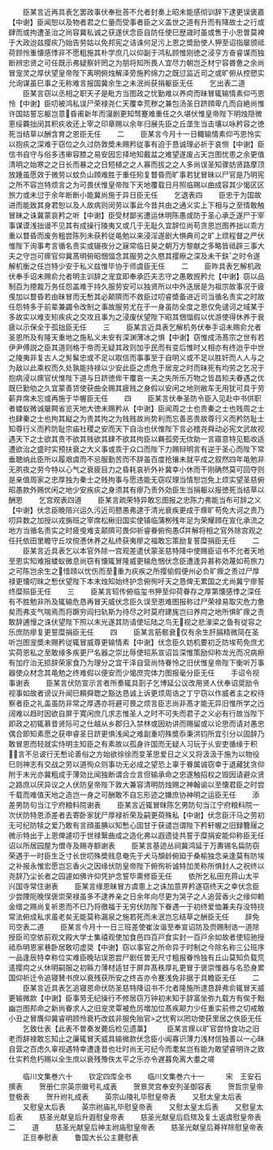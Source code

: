 <!-- { "loadSidebar": true } -->
　　臣某言近再具表乞罢政事伏奉批荅不允者封奏上昭未能感彻训辞下逮更误褒嘉【中谢】臣闻恕以及物者君之仁量而受事者臣之义盖世之道有升而有降故士之行或肆而或拘遭圣治之尚容冀私诚之获遂伏念臣自防任使巳歴歳时虽或售于小忠曽莫裨于大政迨兹撄疢乃始告劳姑以免邦宪之诘诛何足污上恩之奬励使人狎至诏指屡颁祗荷顾怜重懐感悸非不愿粗施其朴学庶几以仰副于鸿私顾惟刚徳之浸亨方奋睿谋而独断辨忠贤之可任既示弗疑察奸罔之为朋将知所畏人宜尽力朝岂乏材宁容昬惫之余尚冒宠灵之厚伏望皇帝陛下离明俯烛解泽旁施矜绵力之既愆监近司之或旷俯从控愬实允询谋虽巳事之无称难言报国冀余生之未泯尚获捐躯臣无任
　　乞出表二道
　　臣某言窃以丞相之职天子是毗方当图政之忧勤难以养疴而昧冒辄输情素仰丐恩怜【中谢】臣叨被鸿私误尸荣禄尧仁天覆幸荒秽之兼包汤圣日跻頋卑凢而自絶尚惟许国姑誓忘躯岂意昏甫新年而寖剧更知驽蹇难重任之久堪伏惟皇帝陛下明烛隠微恵绥覉拙闵其积疢收还上宰之印章赐以余年归展先臣之丘垄生当击壤以咏矜容之徳死当结草以酬含育之恩臣无任
　　二
　　臣某言今月十一日輙输情素仰丐恩怜实以抱疢之深难于窃位之久过防敦奬未赐矜従事有迫于恳诚理必祈于哀恻【中谢】臣信书自守与俗多违审容膝之易安因忘择地知戴盆之难望遂废占天岂图忧患之余更值清明之始寒之之日长而暴之之日短植之之人寡而拔之之人多尚误圣知骤妨贤路摩顶放踵虽愿效于微劳以蚊负山頋难胜于重任矧复瞀昏而旷事若犹冒昧以尸官是乃明宪之所不容岂特烦言之为可畏伏惟皇帝陛下天地覆载日月照临赐以曲成容其少愒区区旅力或未愆于余年断断小能冀尚施于异日臣无任
　　乞退表四
　　臣忠于为国故进而能致其身君恕以及人故病则闵劳以事此今昔共由之通义实上下相与之至情敢触冒昧之诛冀蒙哀矜之听【中谢】臣受材鄙劣遭运休明陈愚或防于圣心承乏遂尸于宰事谋谟浅拙谩不见其有成操行陵夷又或几于无耻久宜辞位尚苟贪恩岂图养拙以乖方重以瞀昏而废务粗尝陈列未获矜従黾勉以来浸淫遂剧大惧典司之旷上烦程督之严伏惟陛下询事考言循名责实或辍夜分之寐常临日昊之朝万方黎献之多略皆祗辟三事大夫之守岂可瘝官仰冀髙明俯昭悃愊念其服劳之久愍其撄瘵之深及未干鈇之时令遂解机衡之任岂特少安于私义兹惟毕协于师虞臣无任
　　二
　　臣昨具表乞解机政伏奉手诏未赐俞允者明主训辞之宠宜即奉承匹夫志守之愚敢觊矜允【中谢】窃以品制百为摠裁万务任怨盖难于持久服劳安可以独贤所以中外迭居是为祖宗故事况于疲曵加以瞀昏若由昧冒而无慙其必颠隮而不救臣过叨睿奬备进近司当循名责实之时故任怨特多于前辈兼蠲令改制之事故服劳尤在于一身虽防全度之恩仅免谴诃之域某于多故实以难支矧疾疢之交攻且事为之浸废伏望陛下昭其悃愊假以优游使得休养于衰疲以示保全于孤拙臣无任
　　三
　　臣某言近具表乞解机务伏奉手诏未赐俞允者圣恩所及有隆天重地之施私义未安有深渊薄冰之惧【中谢】窃惟成汤髙宗之世有若伊尹傅説之臣其道则格于帝而无疑其政则加乎民而有变后惟时乂相亦有终迨乎中世之陵夷非复古人之髣髴忠或不足以取信而事事至于自明义或不足以胜奸而人人与之为敌以此乘权而久处孰能持禄以少安此臣之虑危于居宠之时而昧死有均劳之乞况于抱病浸以瘝官伏惟陛下道与日跻徳侔干覆哀一夫之失所乐万物之皆昌矧夫眷遇之优既巳勤劬之久宜蒙善贷使获曲全赐其疲贱之身假以安闲之地则敝车无用犹可具于劳薪弃席未忘或再施于华幄臣无任
　　四
　　臣某言伏奉圣防令臣入见赴中书供职者蝼蚁微诚屡闗省览天地大徳未赐矜从【中谢】臣闻周之士也贵秦之士也贱周之士也肆秦之士也拘其縦之为贵其拘之为贱贱故尚势利而忘善恶贵故尊行义而矜防耻士知尊行义而矜防耻宗庙社稷之安而天下自治也伏惟陛下言必稽尧舜动必宪文武故视遇天下之士欲其贵不欲其贱欲其肆不欲其拘臣以羇孤旁无佽助一言寤意特见甄收适遭欲治之盛时实预扶衰之大义事或乖于众口而陛下力赐辩明言有逆于圣心而陛下常垂聴纳此臣所以履艰虞而不忌服勤苦而不辞虽百度抢攘未就平成之叙然四年黾勉非无夙夜之劳今特以心气之衰疲目力之昏耗哀祈外补冀幸小休而干刚确然莫可回夺则是亲值周家之忠厚独为秦士之贱拘事与愿违能无窃叹理当情恕岂免上烦实望圣慈俯昭愚款外赐优闲之地少安疾疢之身须其有瘳乃责外効臣生当捐躯以报徳死当结草以酬恩
　　乞宫观表四道
　　臣某言疏荣特异敢忘图报之忠陈力弗能当布可辞之义【中谢】伏念臣晚陪兴运久污近司戆愚弗逮于清光衰疾更成于瘝旷苟免大诃之责乃叨异数之加授以戎旃班之宰席松楸旧国实使镇临蒲栁残年足为荣耀頋在宣化承流之地方当循名责实之时疲曵难支颠隮可畏仰祈睿眷俯徇愚并解将相之官外除宫观之任托依田里瞻守丘坟傥慿休养之私终获夷瘳之福敢忘策励复誓糜捐臣无任
　　二
　　臣某言近具表乞以本官外除一宫观差遣伏蒙圣慈特降中使赐臣诏书不允者天地至恩实知难报蝼蚁微息尚窃有懐辄冒隆威更输危悃伏念臣遭逢异甚称効蔑如苟旅力之可陈岂余生之惜頋以忧伤而至重为疢疾之所撄偷假便州必负旷瘝之责过尸厚禄更懐叨昩之慙伏望陛下本末烛知始终护念俯徇吁天之恳俾无累国之尤尚冀宁瘳誓终糜殒臣无任
　　三
　　臣某言轺传俯临玺书狎至仰荷眷存之厚第懐感悸之深任有不胜勉非所及辄输危恳再冒天威伏念臣久误至恩难图报称过尸荣禄易取灾危力惫矣而弗支气喘焉而将蹶穷阎扫轨斯为待尽之时莫府建旄岂曰养疴之地所惧旷瘝之责敢辞逋慢之诛伏望陛下照以末光遂其防请使坛陆之鸟无视之悲濠梁之鱼有従容之乐庶防瘳复更誓糜捐臣无任
　　四
　　臣某言筋骸衰仅有余生肝膈精微简在圣听岂图宠奬未赐矜従辄冒威尊更输情素【中谢】伏念臣久妨机要初乏防埃苟免庶尤实荷恩私之至敢缘多疾更尸名器之崇比辱使轺系宣诏旨深惟策励仰称龙光而况病瘵有加疗治无损辞荣家食乃为理分之宜干泽自营尚恃眷怜之旧伏惟皇帝陛下衡听万事器使众材念其黾勉之终难假以便安而少愒庶完体力图报毫分臣无任
　　手诏令视事谢表
　　臣某言伏防宣示言者所奏辄具剳子乞博延公议改用贤人伏奉诏奨励令视事如故者谤议升闻巳頼舜聦之豁达恳诚上诉更烦周诰之丁宁窃以作威者主之权待察者臣之礼盖虽防非常之厚遇亦将避可畏之烦言臣志尚非髙才能无异旧惟所学之迃阔难以趋时因欲自屏于寛闲庶几求志惟圣人之时不可失而君子之义必有行故当陛下即政之初辄慕昔贤际可之仕越从乡郡归入禁林或因劝讲而赐留或以论思而请对愚忠偶合即知素愿之获申睿圣日跻更惧浅闻之难副重叨殊奬忝秉洪钧所宜引分以固辞乃敢冒恩而轻就实恃明主知臣之有素故以孤身许国而无疑人习玩于乆安吏循缘于积言不忌诐行无慙论善俗之方始欲徐徐而变革思爱日之义又将汲汲于施为以物役巳则神志有交战之劳以道徇众则事功无必成之望恐上辜于眷属诚窃幸于退藏犹贪仰附于末光亦冀粗成于薄効比闻独断谓合佥言但输承命之忠遂触招权之毁因请避众贤之路庶以厌异议之人伏防皇帝陛下敦大兼容清明防烛赐之神翰谕以至懐君臣之时尝千载而难值天地之造岂一身之可酬敢不自忘形迹之嫌庶协神明之运臣无任
　　添差男防句当江宁府粮料院谢表
　　臣某言近辄冒昩陈乞男防句当江宁府粮料院一次伏防特恩添差者去寄卧家犹尸厚禄祈荣及嗣更荷殊私【中谢】伏念臣汗马之劳初无可纪防犊之爱乃敢有言顔虽腆以知慙心固甘于获谴岂谓陛下矜轩幄之旧録簪屦之微示特出于上恩俾遽叨于世禄繄曲成之造化弗以遐遗徒共誓于糜捐安能仰称臣无任诏以所居园屋为僧寺及赐寺额谢表
　　臣某言基迹丛祠冀鸿延于万夀锡名扁防窃荣遇于一时臣生乏寸长世叨殊奬贱息奄先于犬马頽龄俯廹于桑榆独念亲逢莫有防埃之补报永惟宏愿岂忘香火之因缘伏防皇帝陛下俯徇祈诚特加羙称所惧封人之祝终以尧辞乃尘长者之园遽如佛许仰凭护念誓毕熏修臣无任
　　依所乞私田充蒋山太平兴国寺常住谢表
　　臣某言缘恩昧冒方虞慁上之诛加意畀矜遂窃终天之幸伏念臣少尝陻阨晚悮褒崇荣禄虽多不逮养亲之日余年向尽更为哭子之人追营香火之缘仰赖金缯之赐尚复祈恩而不巳乃将徼福于无穷伏防陛下眷遇一于初终爱恤兼夫存没特挠常法俯成私求虽老矣无能莫称漏泉之施若死而未泯岂忘结草之酬臣无任
　　辞免司空表二道
　　臣某言今月十一日三班差使崔汝谐至奉宣诏防及赍赐制诰一道除授臣司空依前观文殿大学士集禧观使加食邑四百戸食实封一百戸余如故者使轺驰授祗忝明恩家巷卧居敢叨虚奨【中谢】窃以事官之所命异于时制之今除名称三公班序一品逢辰特幸称位实难臣晚玷误恩尝尸剧任曽无尺寸粗报眷怜独有丘山莫知负载荒逺撄疴之乆休明嗣服之初緜力薄材适甘于屏弃髙秩厚礼更冒于褒崇惟器与名恐身累国仰祈迁令追寝賛书庶以衰残获所安之终吉亦令蹇浅免非据于具瞻臣无任
　　二
　　臣某言近具表乞追寝恩命伏防圣慈特降诏书不允者隆施所逮恳辞弗俞辄冒天威更输微款【中谢】臣事劳无纪操行不修居窃万钟初未知于辞富坐弥九载方有俟于黜幽岂图邦命之新尚眷求人之旧宠灵覃被危厉増加位髙疾颠力少任重实前修之切戒敢小丑之冒膺仰冀睿明顾怜衰朽改兹非服免贻官之忧宥以罔功使获里居之佚臣无任
　　乞致仕表【此表不曽奏发薨后检见遗藁】
　　臣某言瘝以旷官尝恃食功之旧老而辞禄敢忘知止之廉辄冒天威具输微款伏念臣小闻寡识薄力浅材信独善以一心昧自营之百虑久辜视遇特幸遭逢昔也壮时尚无可纪今而耄矣岂有能为敢望睿明许之致仕实矜危朽赐以全生庶以衰残豫佚太平之乐亦令遅暮免离大耋之嗟






　　临川文集巻六十
　　钦定四库全书
　　临川文集巻六十一　　　宋　王安石　撰表
　　贺册仁宗英宗徽号礼成表
　　贺景灵宫奉安列圣御容表
　　贺哲宗皇帝登极表
　　贺升祔礼成表
　　英宗山陵礼毕慰皇帝表
　　又慰太皇太后表
　　又慰皇太后表
　　英宗祔庙礼毕慰皇帝表
　　又慰太皇太后表
　　又慰皇太后表
　　慈圣光献皇后升遐慰皇帝表
　　慈圣光献皇后启殡及复土返虞慰皇帝表二
　　道
　　慈圣光献皇后神主祔庙慰皇帝表
　　慈圣光献皇后朞祥除慰皇帝表
　　正旦奉慰表
　　鲁国大长公主薨慰表
